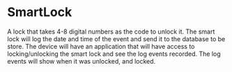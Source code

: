 # SmartLock
A lock that takes 4-8 digital numbers as the code to unlock it. The smart lock will log the date and time of the event and send it to the database to be store. The device will have an application that will have access to locking/unlocking the smart lock and see the log events recorded. The log events will show when it was unlocked, and locked.

